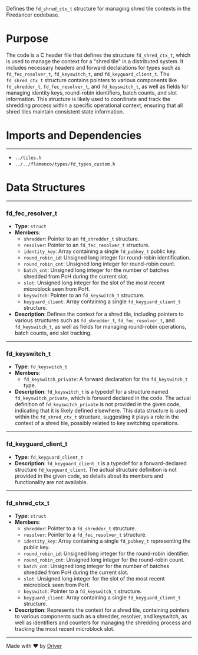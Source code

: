 <!--------------------------------------------------------------------------------->
<!-- IMPORTANT: This file is auto-generated by Driver (https://driver.ai). -------->
<!-- Manual edits may be overwritten on future commits. --------------------------->
<!--------------------------------------------------------------------------------->

Defines the `fd_shred_ctx_t` structure for managing shred tile contexts in the Firedancer codebase.

# Purpose
The code is a C header file that defines the structure `fd_shred_ctx_t`, which is used to manage the context for a "shred tile" in a distributed system. It includes necessary headers and forward declarations for types such as `fd_fec_resolver_t`, `fd_keyswitch_t`, and `fd_keyguard_client_t`. The `fd_shred_ctx_t` structure contains pointers to various components like `fd_shredder_t`, `fd_fec_resolver_t`, and `fd_keyswitch_t`, as well as fields for managing identity keys, round-robin identifiers, batch counts, and slot information. This structure is likely used to coordinate and track the shredding process within a specific operational context, ensuring that all shred tiles maintain consistent state information.
# Imports and Dependencies

---
- `../tiles.h`
- `../../flamenco/types/fd_types_custom.h`


# Data Structures

---
### fd\_fec\_resolver\_t
- **Type**: ``struct``
- **Members**:
    - `shredder`: Pointer to an `fd_shredder_t` structure.
    - `resolver`: Pointer to an `fd_fec_resolver_t` structure.
    - `identity_key`: Array containing a single `fd_pubkey_t` public key.
    - `round_robin_id`: Unsigned long integer for round-robin identification.
    - `round_robin_cnt`: Unsigned long integer for round-robin count.
    - `batch_cnt`: Unsigned long integer for the number of batches shredded from PoH during the current slot.
    - `slot`: Unsigned long integer for the slot of the most recent microblock seen from PoH.
    - `keyswitch`: Pointer to an `fd_keyswitch_t` structure.
    - `keyguard_client`: Array containing a single `fd_keyguard_client_t` structure.
- **Description**: Defines the context for a shred tile, including pointers to various structures such as `fd_shredder_t`, `fd_fec_resolver_t`, and `fd_keyswitch_t`, as well as fields for managing round-robin operations, batch counts, and slot tracking.


---
### fd\_keyswitch\_t
- **Type**: ``fd_keyswitch_t``
- **Members**:
    - ``fd_keyswitch_private``: A forward declaration for the `fd_keyswitch_t` type.
- **Description**: `fd_keyswitch_t` is a typedef for a structure named `fd_keyswitch_private`, which is forward declared in the code. The actual definition of `fd_keyswitch_private` is not provided in the given code, indicating that it is likely defined elsewhere. This data structure is used within the `fd_shred_ctx_t` structure, suggesting it plays a role in the context of a shred tile, possibly related to key switching operations.


---
### fd\_keyguard\_client\_t
- **Type**: ``fd_keyguard_client_t``
- **Description**: `fd_keyguard_client_t` is a typedef for a forward-declared structure `fd_keyguard_client`. The actual structure definition is not provided in the given code, so details about its members and functionality are not available.


---
### fd\_shred\_ctx\_t
- **Type**: `struct`
- **Members**:
    - `shredder`: Pointer to a `fd_shredder_t` structure.
    - `resolver`: Pointer to a `fd_fec_resolver_t` structure.
    - `identity_key`: Array containing a single `fd_pubkey_t` representing the public key.
    - `round_robin_id`: Unsigned long integer for the round-robin identifier.
    - `round_robin_cnt`: Unsigned long integer for the round-robin count.
    - `batch_cnt`: Unsigned long integer for the number of batches shredded from PoH during the current slot.
    - `slot`: Unsigned long integer for the slot of the most recent microblock seen from PoH.
    - `keyswitch`: Pointer to a `fd_keyswitch_t` structure.
    - `keyguard_client`: Array containing a single `fd_keyguard_client_t` structure.
- **Description**: Represents the context for a shred tile, containing pointers to various components such as a shredder, resolver, and keyswitch, as well as identifiers and counters for managing the shredding process and tracking the most recent microblock slot.



---
Made with ❤️ by [Driver](https://www.driver.ai/)
